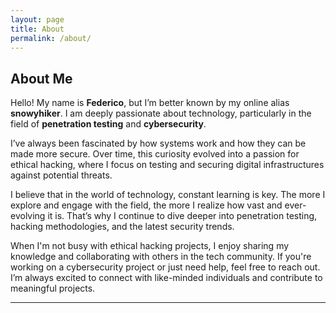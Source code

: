 ```yaml
---
layout: page
title: About
permalink: /about/
---
```


## About Me

Hello! My name is **Federico**, but I’m better known by my online alias **snowyhiker**. I am deeply passionate about technology, particularly in the field of **penetration testing** and **cybersecurity**.

I’ve always been fascinated by how systems work and how they can be made more secure. Over time, this curiosity evolved into a passion for ethical hacking, where I focus on testing and securing digital infrastructures against potential threats.

I believe that in the world of technology, constant learning is key. The more I explore and engage with the field, the more I realize how vast and ever-evolving it is. That’s why I continue to dive deeper into penetration testing, hacking methodologies, and the latest security trends.

When I'm not busy with ethical hacking projects, I enjoy sharing my knowledge and collaborating with others in the tech community. If you're working on a cybersecurity project or just need help, feel free to reach out. I’m always excited to connect with like-minded individuals and contribute to meaningful projects.

---
